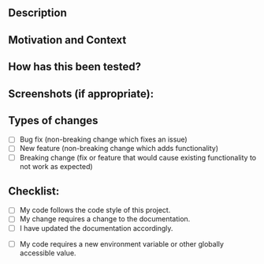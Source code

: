 <!--- The title of the pull request should be the Jira ticket number and name; ex. PIPELINE-6: As a user, I want to be able to log in to the dashboard. -->

## Description
<!--- Describe your changes in detail -->
<!-- Take a look at our Notion page on PRs - https://www.notion.so/rebootmotion/Development-Lifecycle-3b40bde370ed45acbd8a747da58331bd -->

## Motivation and Context
<!--- Why is this change required? What problem does it solve? -->

## How has this been tested?
<!--- Please describe in detail how you tested your changes. -->
<!--- Typically this would be testing locally -->

## Screenshots (if appropriate):

## Types of changes
<!--- What types of changes does your code introduce? Put an `x` in all the boxes that apply: -->
- [ ] Bug fix (non-breaking change which fixes an issue)
- [ ] New feature (non-breaking change which adds functionality)
- [ ] Breaking change (fix or feature that would cause existing functionality to not work as expected)

## Checklist:
<!--- Go over all the following points, and put an `x` in all the boxes that apply. -->
<!--- If you're unsure about any of these, don't hesitate to ask. We're here to help! -->
- [ ] My code follows the code style of this project.
- [ ] My change requires a change to the documentation.
- [ ] I have updated the documentation accordingly.
<!-- If your code requires a new environment variable or something similar, please go over that in the description section of this template -->
- [ ] My code requires a new environment variable or other globally accessible value.
